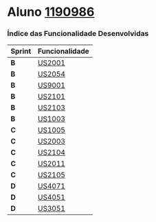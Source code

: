 Aluno [1190986](./)
===============================


### Índice das Funcionalidade Desenvolvidas ###


| Sprint | Funcionalidade     |
|--------|--------------------|
| **B**  | [US2001](/docs/Issue5_US2001) |
| **B**  | [US2054](/docs/Issue6_US2054) |
| **B**  | [US9001](/docs/Issue9_US9001) |
| **B**  | [US2101](/docs/Issue10_US2101) |
| **B**  | [US2103](/docs/Issue11_US2103) |
| **B**  | [US1003](/docs/Issue12_US1003) |
| **C**  | [US1005](/docs/Issue15_US1005) |
| **C**  | [US2003](/docs/Issue17_US2003) |
| **C**  | [US2104](/docs/Issue25_US2104) |
| **C**  | [US2011](/docs/Issue26_US2011) |
| **C**  | [US2105](/docs/Issue28_US2105) |
| **D**  | [US4071](/docs/Issue32_US4071) |
| **D**  | [US4051](/docs/Issue35_US4051) |
| **D**  | [US3051](/docs/Issue43_US3051) |
